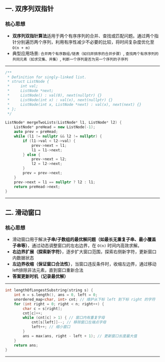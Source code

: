 ## 一. 双序列双指针

### 核心思想
- **双序列双指针算法**适用于两个有序序列的合并、查找或匹配问题。通过两个指针分别遍历两个序列，利用有序性减少不必要的比较，将时间复杂度优化至 `O(n + m)`
- 典型应用场景: `合并两个有序数组/链表（如归并排序的合并步骤）`, `查找两个有序序列的共同元素（如求交集、并集）`, `判断一个序列是否为另一个序列的子序列`

---

```cpp
/**
 * Definition for singly-linked list.
 * struct ListNode {
 *     int val;
 *     ListNode *next;
 *     ListNode() : val(0), next(nullptr) {}
 *     ListNode(int x) : val(x), next(nullptr) {}
 *     ListNode(int x, ListNode *next) : val(x), next(next) {}
 * };
 */

ListNode* mergeTwoLists(ListNode* l1, ListNode* l2) {
    ListNode* preHead = new ListNode(-1);
    auto prev = preHead;
    while (l1 != nullptr && l2 != nullptr) {
        if (l1->val < l2->val) {
            prev->next = l1;
            l1 = l1->next;
        } else {
            prev->next = l2;
            l2 = l2->next;
        }
        prev = prev->next;
    }
    prev->next = l1 == nullptr ? l2 : l1;
    return preHead->next;
}
```

---

## 二. 滑动窗口

### 核心思想
- 滑动窗口用于解决**子串/子数组的最优解问题（如最长无重复子串、最小覆盖子串等）**，通过动态调整窗口的左右边界，在 `O(n)` 时间内高效求解。
- **右边界扩展（探索新字符）**，逐步扩大窗口范围，探索右侧新字符，更新窗口内数据状态
- **左边界收缩（保证窗口合法性）**，当窗口违反条件时，收缩左边界，通过移动left排除非法元素，直到窗口重新合法
- **答案更新时机（记录最优解）**

---

```cpp
int lengthOfLongestSubstring(string s) {
    int n = s.length(), ans = 0, left = 0;
    unordered_map<char, int> cnt; // 维护从下标 left 到下标 right 的字符
    for (int right = 0; right < n; right++) {
        char c = s[right];
        cnt[c]++;
        while (cnt[c] > 1) { // 窗口内有重复字母
            cnt[s[left]]--; // 移除窗口左端点字母
            left++; // 缩小窗口
        }
        ans = max(ans, right - left + 1); // 更新窗口长度最大值
    }
    return ans;
}
```

---
